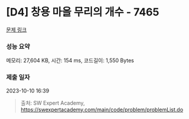 # [D4] 창용 마을 무리의 개수 - 7465 

[문제 링크](https://swexpertacademy.com/main/code/problem/problemDetail.do?contestProbId=AWngfZVa9XwDFAQU) 

### 성능 요약

메모리: 27,604 KB, 시간: 154 ms, 코드길이: 1,550 Bytes

### 제출 일자

2023-10-10 16:39



> 출처: SW Expert Academy, https://swexpertacademy.com/main/code/problem/problemList.do